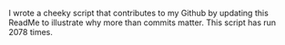 I wrote a cheeky script that contributes to my Github by updating this ReadMe to illustrate why more than commits matter. This script has run 2078 times.